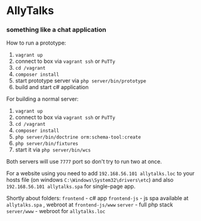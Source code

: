 # AllyTalks

### something like a chat application

How to run a prototype:

1. `vagrant up`
2.  connect to box via `vagrant ssh` or `PuTTy`
3. `cd /vagrant`
4. `composer install`
5. start prototype server via `php server/bin/prototype`
6. build and start c# application

For building a normal server:

1. `vagrant up`
2.  connect to box via `vagrant ssh` or `PuTTy`
3. `cd /vagrant`
4. `composer install`
5. `php server/bin/doctrine orm:schema-tool:create`
6. `php server/bin/fixtures`
7. start it via `php server/bin/wcs`

Both servers will use `7777` port so don't try to run two at once.

For a website using you need to add `192.168.56.101 allytalks.loc` to your hosts file 
(on windows `C:\Windows\System32\drivers\etc`) and also `192.168.56.101 allytalks.spa` for single-page app.

Shortly about folders:
`frontend` - c# app
`frontend-js` - js spa available at `allytalks.spa` , webroot at `frontend-js/www`
`server` - full php stack
`server/www` - webroot for `allytalks.loc`